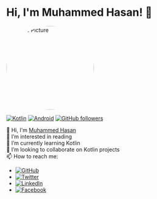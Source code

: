 # Hi, I'm Muhammed Hasan! 👋

<a href="https://github.com/codebyhasan">
  <img src="https://avatars.githubusercontent.com/u/175490975?s=400&u=449820fe8195b0ba9afedfab334cbd9f1e6ac735&v=4" alt="Profile Picture" width="230" height="220" style="border-radius:50%;">
</a>

[![Kotlin](https://img.shields.io/badge/Kotlin-7F52FF?style=flat&logo=kotlin&logoColor=white)](https://kotlinlang.org/)
[![Android](https://img.shields.io/badge/Android-3DDC84?style=flat&logo=android&logoColor=white)](https://source.android.com/)
[![GitHub followers](https://img.shields.io/github/followers/CodeByHasan?style=social)](https://github.com/CodeByHasan)

👋 Hi, I'm [Muhammed Hasan](https://twitter.com/codebyhasan)  
👀 I’m interested in reading  
🌱 I’m currently learning Kotlin  
💞️ I’m looking to collaborate on Kotlin projects  
📫 How to reach me:

- [![GitHub](https://img.shields.io/badge/GitHub-@codebyhasan-181717?style=flat&logo=github&logoColor=white)](https://github.com/codebyhasan)
- [![Twitter](https://img.shields.io/badge/Twitter-@codebyhasan-1DA1F2?style=flat&logo=twitter&logoColor=white)](https://twitter.com/codebyhasan)
- [![LinkedIn](https://img.shields.io/badge/LinkedIn-@codebyhasan-0077B5?style=flat&logo=linkedin&logoColor=white)](https://www.linkedin.com/in/codebyhasan)
- [![Facebook](https://img.shields.io/badge/Facebook-@codebyhasan-1877F2?style=flat&logo=facebook&logoColor=white)](https://www.facebook.com/codebyhasan)
